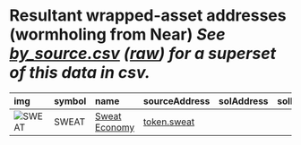 
Resultant wrapped-asset addresses (wormholing from Near)
_See [by_source.csv](by_source.csv) ([raw](https://raw.githubusercontent.com/certusone/wormhole-token-list/main/content/by_source.csv)) for a superset of this data in csv._
=========================================================================
  
| img                                                                                                | symbol   | name                                                     | sourceAddress                                                 | solAddress   | solDecimals   | solMarkets   | ethAddress                                                                                                            |   ethDecimals | ethMarkets                          | terraAddress   | terraDecimals   | terraMarkets   | bscAddress                                                                                                           |   bscDecimals | bscMarkets   | maticAddress   | maticDecimals   | maticMarkets   | avaxAddress   | avaxDecimals   | avaxMarkets   | oasisAddress   | oasisDecimals   | oasisMarkets   | algorandAddress   | algorandDecimals   | algorandMarkets   | auroraAddress   | auroraDecimals   | auroraMarkets   | ftmAddress   | ftmDecimals   | ftmMarkets   | karuraAddress   | karuraDecimals   | karuraMarkets   | acalaAddress   | acalaDecimals   | acalaMarkets   | klaytnAddress   | klaytnDecimals   | klaytnMarkets   | celoAddress   | celoDecimals   | celoMarkets   | moonbeamAddress   | moonbeamDecimals   | moonbeamMarkets   | terra2Address   | terra2Decimals   | terra2Markets   | injectiveAddress   | injectiveDecimals   | injectiveMarkets   | symbol   |
|:---------------------------------------------------------------------------------------------------|:---------|:---------------------------------------------------------|:--------------------------------------------------------------|:-------------|:--------------|:-------------|:----------------------------------------------------------------------------------------------------------------------|--------------:|:------------------------------------|:---------------|:----------------|:---------------|:---------------------------------------------------------------------------------------------------------------------|--------------:|:-------------|:---------------|:----------------|:---------------|:--------------|:---------------|:--------------|:---------------|:----------------|:---------------|:------------------|:-------------------|:------------------|:----------------|:-----------------|:----------------|:-------------|:--------------|:-------------|:----------------|:-----------------|:----------------|:---------------|:----------------|:---------------|:----------------|:-----------------|:----------------|:--------------|:---------------|:--------------|:------------------|:-------------------|:------------------|:----------------|:-----------------|:----------------|:-------------------|:--------------------|:-------------------|:-----------------|
| ![SWEAT](https://raw.githubusercontent.com/certusone/wormhole-token-list/main/assets/SWEAT_wh.png) | SWEAT    | [Sweat Economy](http://coingecko.com/en/coins/sweatcoin) | [token.sweat](https://explorer.near.org//address/token.sweat) |              |               |              | [0xB4b9DC1C77bdbb135eA907fd5a08094d98883A35](https://etherscan.io/address/0xB4b9DC1C77bdbb135eA907fd5a08094d98883A35) |            18 | [uniswap](https://app.uniswap.org/) |                |                 |                | [0x510Ad22d8C956dCC20f68932861f54A591001283](https://bscscan.com/address/0x510Ad22d8C956dCC20f68932861f54A591001283) |            18 |              |                |                 |                |               |                |               |                |                 |                |                   |                    |                   |                 |                  |                 |              |               |              |                 |                  |                 |                |                 |                |                 |                  |                 |               |                |               |                   |                    |                   |                 |                  |                 |                    |                     |                    | SWEAT            |